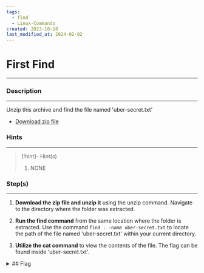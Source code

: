 ```yaml
---
tags:
  - find
  - Linux-Commands
created: 2023-10-18
last_modified_at: 2024-02-02
---
```

# First Find
---
### Description
---
Unzip this archive and find the file named 'uber-secret.txt'

- [Download zip file](https://artifacts.picoctf.net/c/501/files.zip)
### Hints
---

> [!hint]- Hint(s)
> 1.  NONE

### Step(s)
---
1. **Download the zip file and unzip it** using the unzip command. Navigate to the directory where the folder was extracted.

2. **Run the find command** from the same location where the folder is extracted. Use the command `find . -name uber-secret.txt` to locate the path of the file named 'uber-secret.txt' within your current directory.

3. **Utilize the cat command** to view the contents of the file. The flag can be found inside 'uber-secret.txt'.
<details>
  <summary>## Flag</summary>picoCTF{f1nd_15_f457_ab443fd1}
</details>